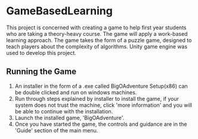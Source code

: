 # GameBasedLearning
This project is concerned with creating a game to help first year students who are taking a theory-heavy course. The game will apply a work-based learning approach. The game takes the form of a puzzle game, designed to teach players about the complexity of algorithms. Unity game engine was used to develop this project.


## Running the Game
1. An installer in the form of a .exe called BigOAdventure Setup(x86) can be double clicked and run on windows machines.
2. Run through steps explained by installer to install the game, if your system does not trust the machine, click 'more information' and you will be able to continue with the installation.
3. Launch the installed game, 'BigOAdventure'.
4. Once you have started the game, the controls and guidance are in the 'Guide' section of the main menu.
